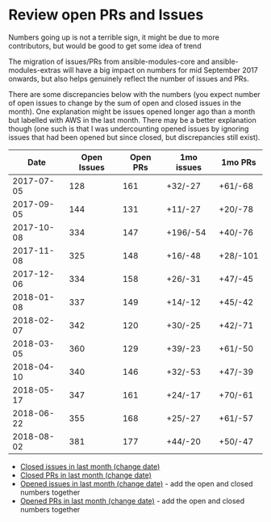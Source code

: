 # Review open PRs and Issues

Numbers going up is not a terrible sign, it
might be due to more contributors, but would be
good to get some idea of trend

The migration of issues/PRs from ansible-modules-core and
ansible-modules-extras will have a big impact on numbers
for mid September 2017 onwards, but also helps genuinely reflect
the number of issues and PRs.

There are some discrepancies below with the numbers (you expect
number of open issues to change by the sum of open and closed issues
in the month). One explanation might be issues opened longer ago
than a month but labelled with AWS in the last month. There may
be a better explanation though (one such is that I was undercounting
opened issues by ignoring issues that had been opened but since closed,
but discrepancies still exist).

| Date       | Open Issues | Open PRs | 1mo issues | 1mo PRs |
|------------|-------------|----------|------------|---------|
| 2017-07-05 | 128         | 161      | +32/-27    | +61/-68 |
| 2017-09-05 | 144         | 131      | +11/-27    | +20/-78 |
| 2017-10-08 | 334         | 147      | +196/-54   | +40/-76 |
| 2017-11-08 | 325         | 148      | +16/-48    | +28/-101 |
| 2017-12-06 | 334         | 158      | +26/-31    | +47/-45 |
| 2018-01-08 | 337         | 149      | +14/-12    | +45/-42 |
| 2018-02-07 | 342         | 120      | +30/-25    | +42/-71 |
| 2018-03-05 | 360         | 129      | +39/-23    | +61/-50 |
| 2018-04-10 | 340         | 146      | +32/-53    | +47/-39 |
| 2018-05-17 | 347         | 161      | +24/-17    | +70/-61 |
| 2018-06-22 | 355         | 168      | +25/-27    | +61/-57 |
| 2018-08-02 | 381         | 177      | +44/-20    | +50/-47 |


* [Closed issues in last month (change date)](https://github.com/ansible/ansible/issues?utf8=%E2%9C%93&q=is%3Aissue%20is%3Aclosed%20label%3Aaws%20closed%3A%3E2018-07-02)
* [Closed PRs in last month (change date)](https://github.com/ansible/ansible/issues?utf8=%E2%9C%93&q=is%3Apr%20is%3Aclosed%20label%3Aaws%20closed%3A%3E2018-07-02)
* [Opened issues in last month (change date)](https://github.com/ansible/ansible/issues?utf8=%E2%9C%93&q=is%3Aissue%20is%3Aopen%20label%3Aaws%20created%3A%3E2018-07-02) - add the open and closed numbers together
* [Opened PRs in last month (change date)](https://github.com/ansible/ansible/issues?utf8=%E2%9C%93&q=is%3Apr%20is%3Aopen%20label%3Aaws%20created%3A%3E2018-07-02) - add the open and closed numbers together
